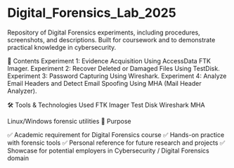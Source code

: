 # Digital_Forensics_Lab_2025

Repository of Digital Forensics experiments, including procedures, screenshots, and descriptions. Built for coursework and to demonstrate practical knowledge in cybersecurity.


📌 Contents
Experiment 1: Evidence Acquisition Using AccessData FTK Imager.
Experiment 2: Recover Deleted or Damaged Files Using TestDisk.
Experiment 3: Password Capturing Using Wireshark.
Experiment 4: Analyze Email Headers and Detect Email Spoofing Using MHA (Mail Header Analyzer).


🛠️ Tools & Technologies Used
FTK Imager
Test Disk
Wireshark
MHA


Linux/Windows forensic utilities
🎯 Purpose

✅ Academic requirement for Digital Forensics course
✅ Hands-on practice with forensic tools
✅ Personal reference for future research and projects
✅ Showcase for potential employers in Cybersecurity / Digital Forensics domain